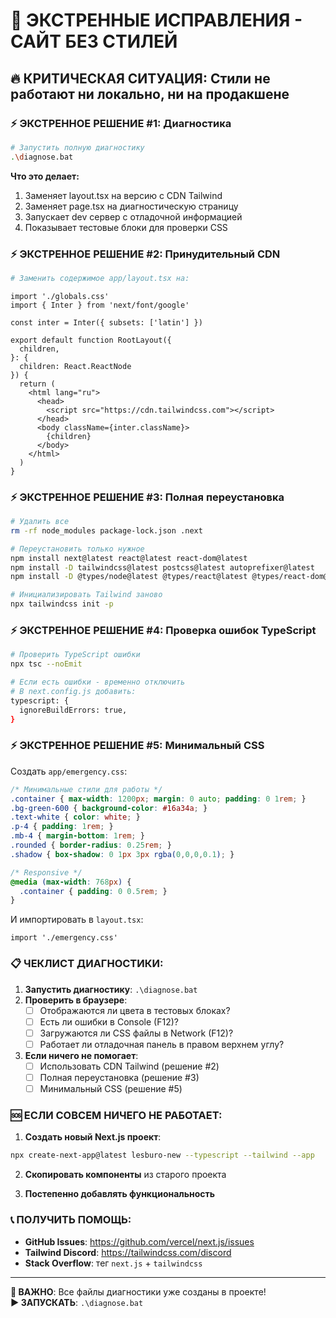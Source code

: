 # 🚨 ЭКСТРЕННЫЕ ИСПРАВЛЕНИЯ - САЙТ БЕЗ СТИЛЕЙ

## 🔥 КРИТИЧЕСКАЯ СИТУАЦИЯ: Стили не работают ни локально, ни на продакшене

### ⚡ ЭКСТРЕННОЕ РЕШЕНИЕ #1: Диагностика

```bash
# Запустить полную диагностику
.\diagnose.bat
```

**Что это делает:**
1. Заменяет layout.tsx на версию с CDN Tailwind
2. Заменяет page.tsx на диагностическую страницу
3. Запускает dev сервер с отладочной информацией
4. Показывает тестовые блоки для проверки CSS

### ⚡ ЭКСТРЕННОЕ РЕШЕНИЕ #2: Принудительный CDN

```bash
# Заменить содержимое app/layout.tsx на:
```

```tsx
import './globals.css'
import { Inter } from 'next/font/google'

const inter = Inter({ subsets: ['latin'] })

export default function RootLayout({
  children,
}: {
  children: React.ReactNode
}) {
  return (
    <html lang="ru">
      <head>
        <script src="https://cdn.tailwindcss.com"></script>
      </head>
      <body className={inter.className}>
        {children}
      </body>
    </html>
  )
}
```

### ⚡ ЭКСТРЕННОЕ РЕШЕНИЕ #3: Полная переустановка

```bash
# Удалить все
rm -rf node_modules package-lock.json .next

# Переустановить только нужное
npm install next@latest react@latest react-dom@latest
npm install -D tailwindcss@latest postcss@latest autoprefixer@latest
npm install -D @types/node@latest @types/react@latest @types/react-dom@latest typescript@latest

# Инициализировать Tailwind заново
npx tailwindcss init -p
```

### ⚡ ЭКСТРЕННОЕ РЕШЕНИЕ #4: Проверка ошибок TypeScript

```bash
# Проверить TypeScript ошибки
npx tsc --noEmit

# Если есть ошибки - временно отключить
# В next.config.js добавить:
typescript: {
  ignoreBuildErrors: true,
}
```

### ⚡ ЭКСТРЕННОЕ РЕШЕНИЕ #5: Минимальный CSS

Создать `app/emergency.css`:

```css
/* Минимальные стили для работы */
.container { max-width: 1200px; margin: 0 auto; padding: 0 1rem; }
.bg-green-600 { background-color: #16a34a; }
.text-white { color: white; }
.p-4 { padding: 1rem; }
.mb-4 { margin-bottom: 1rem; }
.rounded { border-radius: 0.25rem; }
.shadow { box-shadow: 0 1px 3px rgba(0,0,0,0.1); }

/* Responsive */
@media (max-width: 768px) {
  .container { padding: 0 0.5rem; }
}
```

И импортировать в `layout.tsx`:
```tsx
import './emergency.css'
```

### 📋 ЧЕКЛИСТ ДИАГНОСТИКИ:

1. **Запустить диагностику**: `.\diagnose.bat`
2. **Проверить в браузере**:
   - [ ] Отображаются ли цвета в тестовых блоках?
   - [ ] Есть ли ошибки в Console (F12)?
   - [ ] Загружаются ли CSS файлы в Network (F12)?
   - [ ] Работает ли отладочная панель в правом верхнем углу?

3. **Если ничего не помогает**:
   - [ ] Использовать CDN Tailwind (решение #2)
   - [ ] Полная переустановка (решение #3)
   - [ ] Минимальный CSS (решение #5)

### 🆘 ЕСЛИ СОВСЕМ НИЧЕГО НЕ РАБОТАЕТ:

1. **Создать новый Next.js проект**:
```bash
npx create-next-app@latest lesburo-new --typescript --tailwind --app
```

2. **Скопировать компоненты** из старого проекта

3. **Постепенно добавлять функциональность**

### 📞 ПОЛУЧИТЬ ПОМОЩЬ:

- **GitHub Issues**: https://github.com/vercel/next.js/issues
- **Tailwind Discord**: https://tailwindcss.com/discord
- **Stack Overflow**: тег `next.js` + `tailwindcss`

---

**🚨 ВАЖНО**: Все файлы диагностики уже созданы в проекте!  
**▶️ ЗАПУСКАТЬ**: `.\diagnose.bat`
